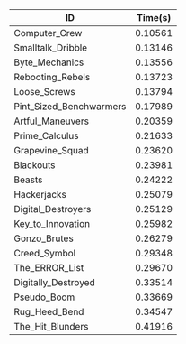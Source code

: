 |ID|Time(s)|
|-|-|
|Computer_Crew|0.10561|
|Smalltalk_Dribble|0.13146|
|Byte_Mechanics|0.13556|
|Rebooting_Rebels|0.13723|
|Loose_Screws|0.13794|
|Pint_Sized_Benchwarmers|0.17989|
|Artful_Maneuvers|0.20359|
|Prime_Calculus|0.21633|
|Grapevine_Squad|0.23620|
|Blackouts|0.23981|
|Beasts|0.24222|
|Hackerjacks|0.25079|
|Digital_Destroyers|0.25129|
|Key_to_Innovation|0.25982|
|Gonzo_Brutes|0.26279|
|Creed_Symbol|0.29348|
|The_ERROR_List|0.29670|
|Digitally_Destroyed|0.33514|
|Pseudo_Boom|0.33669|
|Rug_Heed_Bend|0.34547|
|The_Hit_Blunders|0.41916|
